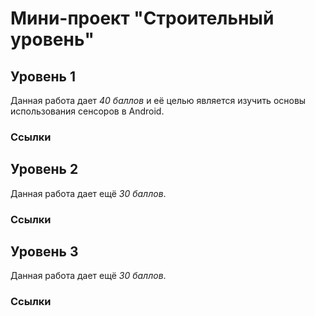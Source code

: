 Мини-проект "Строительный уровень"
=========================

Уровень 1
---------
Данная работа дает *40 баллов* и её целью является изучить основы использования сенсоров в Android.


### Ссылки

Уровень 2
---------
Данная работа дает ещё *30 баллов*.

### Ссылки

Уровень 3
---------
Данная работа дает ещё *30 баллов*.

### Ссылки



